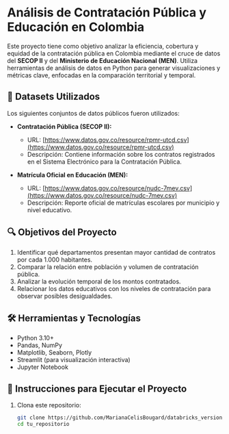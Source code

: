 # Análisis de Contratación Pública y Educación en Colombia

Este proyecto tiene como objetivo analizar la eficiencia, cobertura y equidad de la contratación pública en Colombia mediante el cruce de datos del **SECOP II** y del **Ministerio de Educación Nacional (MEN)**. Utiliza herramientas de análisis de datos en Python para generar visualizaciones y métricas clave, enfocadas en la comparación territorial y temporal.

## 📂 Datasets Utilizados

Los siguientes conjuntos de datos públicos fueron utilizados:

- **Contratación Pública (SECOP II):**
  - URL: [https://www.datos.gov.co/resource/rpmr-utcd.csv](https://www.datos.gov.co/resource/rpmr-utcd.csv)
  - Descripción: Contiene información sobre los contratos registrados en el Sistema Electrónico para la Contratación Pública.

- **Matrícula Oficial en Educación (MEN):**
  - URL: [https://www.datos.gov.co/resource/nudc-7mev.csv](https://www.datos.gov.co/resource/nudc-7mev.csv)
  - Descripción: Reporte oficial de matrículas escolares por municipio y nivel educativo.

## 🔍 Objetivos del Proyecto

1. Identificar qué departamentos presentan mayor cantidad de contratos por cada 1.000 habitantes.
2. Comparar la relación entre población y volumen de contratación pública.
3. Analizar la evolución temporal de los montos contratados.
4. Relacionar los datos educativos con los niveles de contratación para observar posibles desigualdades.

## 🛠 Herramientas y Tecnologías

- Python 3.10+
- Pandas, NumPy
- Matplotlib, Seaborn, Plotly
- Streamlit (para visualización interactiva)
- Jupyter Notebook

## 🚀 Instrucciones para Ejecutar el Proyecto

1. Clona este repositorio:
   ```bash
   git clone https://github.com/MarianaCelisBougard/databricks_versionfinal
   cd tu_repositorio
